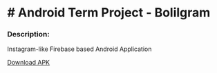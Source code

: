 # # Android Term Project - Bolilgram

### Description: 
Instagram-like Firebase based Android Application

[Download APK ](https://github.com/halilcifttur/Android_Term_Project/raw/master/APK/Bolilgram.apk)
